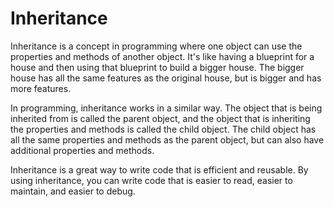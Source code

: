 # Inheritance

Inheritance is a concept in programming where one object can use the properties and methods of another object. It's like having a blueprint for a house and then using that blueprint to build a bigger house. The bigger house has all the same features as the original house, but is bigger and has more features.

In programming, inheritance works in a similar way. The object that is being inherited from is called the parent object, and the object that is inheriting the properties and methods is called the child object. The child object has all the same properties and methods as the parent object, but can also have additional properties and methods.

Inheritance is a great way to write code that is efficient and reusable. By using inheritance, you can write code that is easier to read, easier to maintain, and easier to debug.
